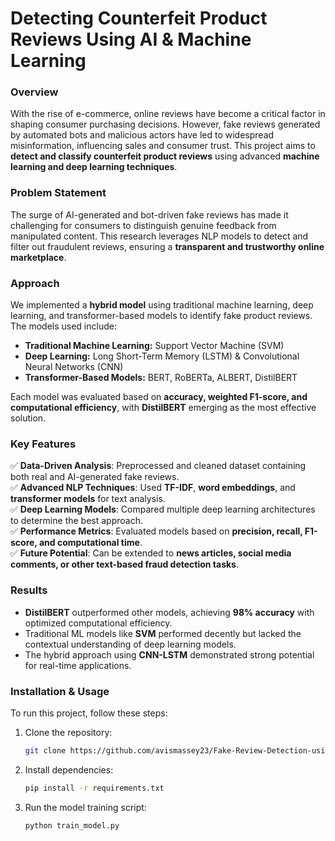 
# **Detecting Counterfeit Product Reviews Using AI & Machine Learning**

### **Overview**
With the rise of e-commerce, online reviews have become a critical factor in shaping consumer purchasing decisions. However, fake reviews generated by automated bots and malicious actors have led to widespread misinformation, influencing sales and consumer trust. This project aims to **detect and classify counterfeit product reviews** using advanced **machine learning and deep learning techniques**.

### **Problem Statement**
The surge of AI-generated and bot-driven fake reviews has made it challenging for consumers to distinguish genuine feedback from manipulated content. This research leverages NLP models to detect and filter out fraudulent reviews, ensuring a **transparent and trustworthy online marketplace**.

### **Approach**
We implemented a **hybrid model** using traditional machine learning, deep learning, and transformer-based models to identify fake product reviews. The models used include:
- **Traditional Machine Learning:** Support Vector Machine (SVM)
- **Deep Learning:** Long Short-Term Memory (LSTM) & Convolutional Neural Networks (CNN)
- **Transformer-Based Models:** BERT, RoBERTa, ALBERT, DistilBERT

Each model was evaluated based on **accuracy, weighted F1-score, and computational efficiency**, with **DistilBERT** emerging as the most effective solution.

### **Key Features**
✅ **Data-Driven Analysis**: Preprocessed and cleaned dataset containing both real and AI-generated fake reviews.  
✅ **Advanced NLP Techniques**: Used **TF-IDF**, **word embeddings**, and **transformer models** for text analysis.  
✅ **Deep Learning Models**: Compared multiple deep learning architectures to determine the best approach.  
✅ **Performance Metrics**: Evaluated models based on **precision, recall, F1-score, and computational time**.  
✅ **Future Potential**: Can be extended to **news articles, social media comments, or other text-based fraud detection tasks**.

### **Results**
- **DistilBERT** outperformed other models, achieving **98% accuracy** with optimized computational efficiency.
- Traditional ML models like **SVM** performed decently but lacked the contextual understanding of deep learning models.
- The hybrid approach using **CNN-LSTM** demonstrated strong potential for real-time applications.

### **Installation & Usage**
To run this project, follow these steps:
1. Clone the repository:
   ```bash
   git clone https://github.com/avismassey23/Fake-Review-Detection-using-ML.git
   ```
2. Install dependencies:
   ```bash
   pip install -r requirements.txt
   ```
3. Run the model training script:
   ```bash
   python train_model.py
   ```
